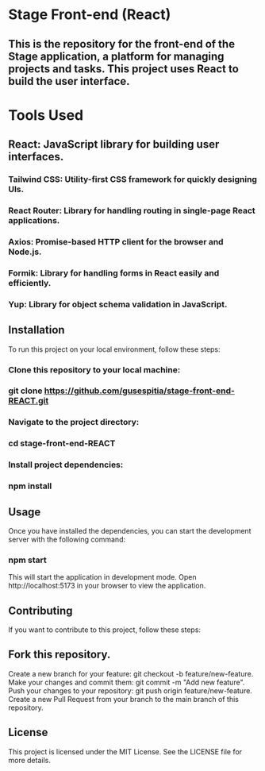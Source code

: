 # Stage Front-end (React)

## This is the repository for the front-end of the Stage application, a platform for managing projects and tasks. This project uses React to build the user interface.

# Tools Used

## React: JavaScript library for building user interfaces.
### Tailwind CSS: Utility-first CSS framework for quickly designing UIs.
### React Router: Library for handling routing in single-page React applications.
### Axios: Promise-based HTTP client for the browser and Node.js.
### Formik: Library for handling forms in React easily and efficiently.
### Yup: Library for object schema validation in JavaScript.

## Installation
To run this project on your local environment, follow these steps:

### Clone this repository to your local machine:

### git clone https://github.com/gusespitia/stage-front-end-REACT.git
### Navigate to the project directory:

### cd stage-front-end-REACT
### Install project dependencies:
### npm install
## Usage
Once you have installed the dependencies, you can start the development server with the following command:

### npm start
This will start the application in development mode. Open http://localhost:5173 in your browser to view the application.

## Contributing
If you want to contribute to this project, follow these steps:

## Fork this repository.
Create a new branch for your feature: git checkout -b feature/new-feature.
Make your changes and commit them: git commit -m "Add new feature".
Push your changes to your repository: git push origin feature/new-feature.
Create a new Pull Request from your branch to the main branch of this repository.
## License
This project is licensed under the MIT License. See the LICENSE file for more details.
